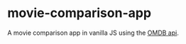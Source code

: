 # movie-comparison-app

A movie comparison app in vanilla JS using the [OMDB api](https://www.omdbapi.com/). 
